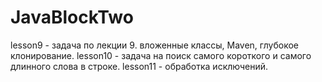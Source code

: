# JavaBlockTwo
lesson9 - задача по лекции 9. вложенные классы, Maven, глубокое клонирование.
lesson10 - задача на поиск самого короткого и самого длинного слова в строке. 
lesson11 - обработка исключений.
